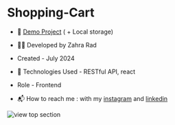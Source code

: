 # Shopping-Cart
 
- 📎 [Demo Project](https://shopping-cart-delta-wheat.vercel.app/) ( + Local storage)

- 👩‍💻 Developed by Zahra Rad 

- Created - July 2024

- 🔧 Technologies Used - RESTful API, react

- Role - Frontend

- 📬 How to reach me : with my [instagram](https://www.instagram.com/zahra.rad_dev?utm_source=qr&igsh=MW1rN2kzcDdpcmNocA==) and [linkedin](https://www.linkedin.com/in/zahra-kaboodvandi-rad-87b12021b?utm_source=share&utm_campaign=share_via&utm_content=profile&utm_medium=android_app)

![view top section](https://github.com/user-attachments/assets/c49cc3f2-1358-4bd6-a2b5-5f1749c65fb7)
